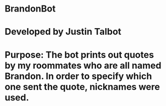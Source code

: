 # BrandonBot
# Developed by Justin Talbot
#
# Purpose: The bot prints out quotes by my roommates who are all named Brandon. In order to specify which one sent the quote, nicknames were used.
